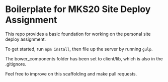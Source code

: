 # Boilerplate for MKS20 Site Deploy Assignment

This repo provides a basic foundation for working on the personal site deploy assignment. 

To get started, run `npm install`, then file up the server by running `gulp`. 

The bower_components folder has been set to client/lib, which is also in the .gitignore. 

Feel free to improve on this scaffolding and make pull requests. 